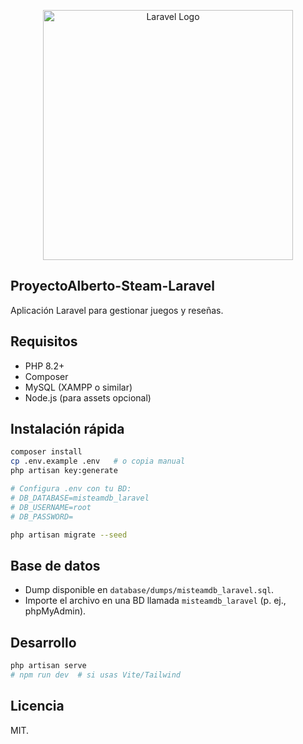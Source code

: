 <p align="center"><a href="https://laravel.com" target="_blank"><img src="https://raw.githubusercontent.com/laravel/art/master/logo-lockup/5%20SVG/2%20CMYK/1%20Full%20Color/laravel-logolockup-cmyk-red.svg" width="400" alt="Laravel Logo"></a></p>

## ProyectoAlberto-Steam-Laravel

Aplicación Laravel para gestionar juegos y reseñas.

## Requisitos

- PHP 8.2+
- Composer
- MySQL (XAMPP o similar)
- Node.js (para assets opcional)

## Instalación rápida

```bash
composer install
cp .env.example .env   # o copia manual
php artisan key:generate

# Configura .env con tu BD:
# DB_DATABASE=misteamdb_laravel
# DB_USERNAME=root
# DB_PASSWORD=

php artisan migrate --seed
```

## Base de datos

- Dump disponible en `database/dumps/misteamdb_laravel.sql`.
- Importe el archivo en una BD llamada `misteamdb_laravel` (p. ej., phpMyAdmin).

## Desarrollo

```bash
php artisan serve
# npm run dev  # si usas Vite/Tailwind
```

## Licencia

MIT.
